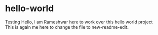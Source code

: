 # hello-world
Testing
Hello,  I am Rameshwar here to work over this hello world project
This is again me here  to change the file to new-readme-edit.
